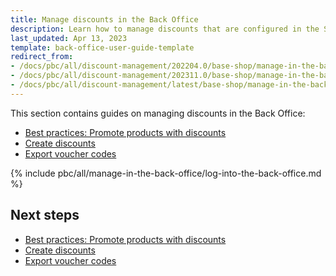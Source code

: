 ```yaml
---
title: Manage discounts in the Back Office
description: Learn how to manage discounts that are configured in the Spryker Cloud Commerce OS back office.
last_updated: Apr 13, 2023
template: back-office-user-guide-template
redirect_from:
- /docs/pbc/all/discount-management/202204.0/base-shop/manage-in-the-back-office/log-into-the-back-office.html
- /docs/pbc/all/discount-management/202311.0/base-shop/manage-in-the-back-office/log-into-the-back-office.html
- /docs/pbc/all/discount-management/latest/base-shop/manage-in-the-back-office/manage-discounts-in-the-back-office.html
---
```


This section contains guides on managing discounts in the Back Office:

- [Best practices: Promote products with discounts](/docs/pbc/all/discount-management/{{page.version}}/base-shop/manage-in-the-back-office/best-practices-promote-products-with-discounts.html)
- [Create discounts](/docs/pbc/all/discount-management/{{page.version}}/base-shop/manage-in-the-back-office/create-discounts.html)
- [Export voucher codes](/docs/pbc/all/discount-management/{{page.version}}/base-shop/manage-in-the-back-office/export-voucher-codes.html)

{% include pbc/all/manage-in-the-back-office/log-into-the-back-office.md %} <!-- To edit, see /_includes/pbc/all/manage-in-the-back-office/log-into-the-back-office.md -->

## Next steps

- [Best practices: Promote products with discounts](/docs/pbc/all/discount-management/{{page.version}}/base-shop/manage-in-the-back-office/best-practices-promote-products-with-discounts.html)
- [Create discounts](/docs/pbc/all/discount-management/{{page.version}}/base-shop/manage-in-the-back-office/create-discounts.html)
- [Export voucher codes](/docs/pbc/all/discount-management/{{page.version}}/base-shop/manage-in-the-back-office/export-voucher-codes.html)
